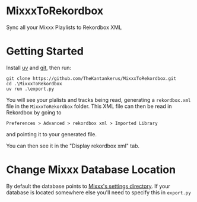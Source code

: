 # MixxxToRekordbox
Sync all your Mixxx Playlists to Rekordbox XML

# Getting Started

Install [uv](https://docs.astral.sh/uv/) and [git](https://git-scm.com/book/en/v2/Getting-Started-Installing-Git), then run:

```
git clone https://github.com/TheKantankerus/MixxxToRekordbox.git
cd .\MixxxToRekordbox
uv run .\export.py
```

You will see your plalists and tracks being read, generating a `rekordbox.xml` file in the `MixxxToRekordbox` folder. This XML file can then be read in Rekordbox by going to 
```
Preferences > Advanced > rekordbox xml > Imported Library
```
and pointing it to your generated file.

You can then see it in the "Display rekordbox xml" tab.

# Change Mixxx Database Location

By default the database points to [Mixxx's settings directory](https://manual.mixxx.org/2.3/en/chapters/appendix/settings_directory.html). If your database is located somewhere else you'll need to specify this in `export.py`